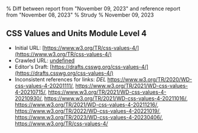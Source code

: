 % Diff between report from "November 09, 2023" and reference report from "November 08, 2023"
% Strudy
% November 09, 2023

## CSS Values and Units Module Level 4

- Initial URL: [https://www.w3.org/TR/css-values-4/](https://www.w3.org/TR/css-values-4/)
- Crawled URL: [undefined](undefined)
- Editor's Draft: [https://drafts.csswg.org/css-values-4/](https://drafts.csswg.org/css-values-4/)
- Inconsistent references for links: *DEL* https://www.w3.org/TR/2020/WD-css-values-4-20201111/, https://www.w3.org/TR/2021/WD-css-values-4-20210715/, https://www.w3.org/TR/2021/WD-css-values-4-20210930/, https://www.w3.org/TR/2021/WD-css-values-4-20211016/, https://www.w3.org/TR/2021/WD-css-values-4-20211216/, https://www.w3.org/TR/2022/WD-css-values-4-20221019/, https://www.w3.org/TR/2023/WD-css-values-4-20230406/, https://www.w3.org/TR/css-values-4/



